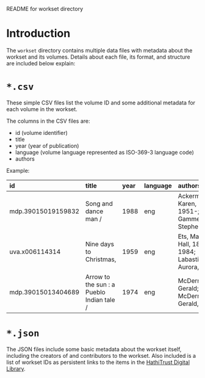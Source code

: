 README for workset directory

# Introduction
The `workset` directory contains multiple data files with metadata about the workset and its volumes. Details about each file, its format, and structure are included below
explain:

# `*.csv`

These simple CSV files list the volume ID and some additional metadata for each volume in the workset.

The columns in the CSV files are:

- id (volume identifier)
- title 
- year (year of publication)
- language (volume language represented as ISO-369-3 language code) <!-- is this correct? -->
- authors

Example:

| id | title | year | language | authors |
|:---|:---   |:---  |:---      |:---     |
| mdp.39015019159832 | Song and dance man /	| 1988	| eng	| Ackerman, Karen, 1951-; Gammell, Stephen, |
| uva.x006114314	| Nine days to Christmas, | 1959 | eng | Ets, Marie Hall, 1895-1984; Labastida, Aurora, |
| mdp.39015013404689 | Arrow to the sun : a Pueblo Indian tale / | 1974 | eng | McDermott, Gerald; McDermott, Gerald, |

# `*.json`

The JSON files include some basic metadata about the workset itself, including the creators of and contributors to the workset. Also included is a list of workset IDs as persistent links to the items in the [HathiTrust Digital Library](https://hathitrust.org).

